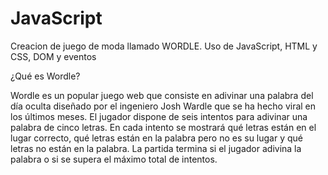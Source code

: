 # JavaScript
Creacion de juego de moda llamado WORDLE. Uso de JavaScript, HTML y CSS, DOM y eventos

¿Qué es Wordle?

Wordle es un popular juego web que consiste en adivinar una palabra del día oculta
diseñado por el ingeniero Josh Wardle que se ha hecho viral en los últimos meses.
El jugador dispone de seis intentos para adivinar una palabra de cinco letras. En cada intento
se mostrará qué letras están en el lugar correcto, qué letras están en la palabra pero no es su
lugar y qué letras no están en la palabra.
La partida termina si el jugador adivina la palabra o si se supera el máximo total de intentos.
